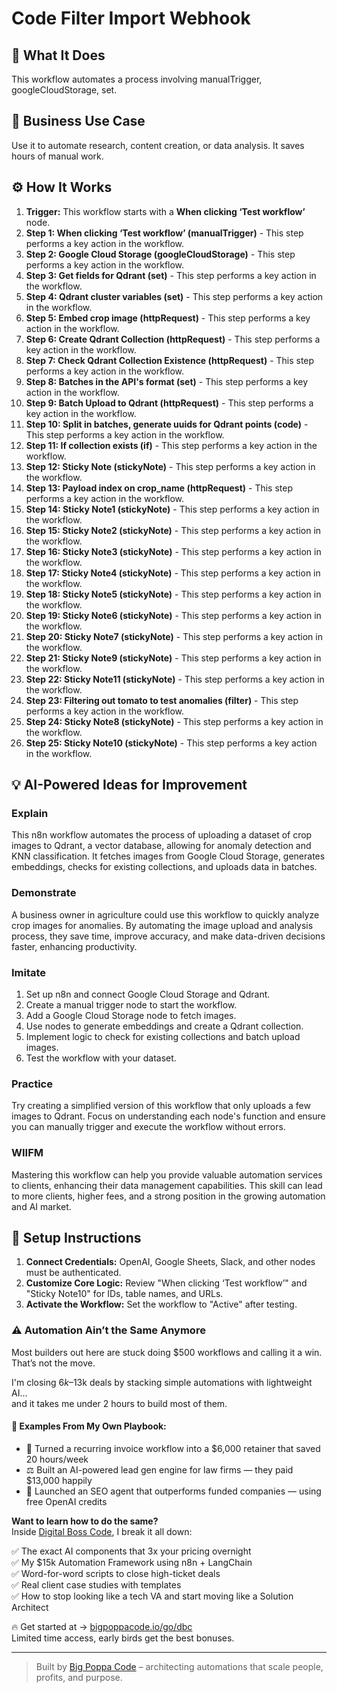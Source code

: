 # Code Filter Import Webhook

## 🚀 What It Does
This workflow automates a process involving manualTrigger, googleCloudStorage, set.

## 💼 Business Use Case
Use it to automate research, content creation, or data analysis. It saves hours of manual work.

## ⚙️ How It Works
1.  **Trigger:** This workflow starts with a **When clicking ‘Test workflow’** node.
2. **Step 1: When clicking ‘Test workflow’ (manualTrigger)** - This step performs a key action in the workflow.
3. **Step 2: Google Cloud Storage (googleCloudStorage)** - This step performs a key action in the workflow.
4. **Step 3: Get fields for Qdrant (set)** - This step performs a key action in the workflow.
5. **Step 4: Qdrant cluster variables (set)** - This step performs a key action in the workflow.
6. **Step 5: Embed crop image (httpRequest)** - This step performs a key action in the workflow.
7. **Step 6: Create Qdrant Collection (httpRequest)** - This step performs a key action in the workflow.
8. **Step 7: Check Qdrant Collection Existence (httpRequest)** - This step performs a key action in the workflow.
9. **Step 8: Batches in the API's format (set)** - This step performs a key action in the workflow.
10. **Step 9: Batch Upload to Qdrant (httpRequest)** - This step performs a key action in the workflow.
11. **Step 10: Split in batches, generate uuids for Qdrant points (code)** - This step performs a key action in the workflow.
12. **Step 11: If collection exists (if)** - This step performs a key action in the workflow.
13. **Step 12: Sticky Note (stickyNote)** - This step performs a key action in the workflow.
14. **Step 13: Payload index on crop_name (httpRequest)** - This step performs a key action in the workflow.
15. **Step 14: Sticky Note1 (stickyNote)** - This step performs a key action in the workflow.
16. **Step 15: Sticky Note2 (stickyNote)** - This step performs a key action in the workflow.
17. **Step 16: Sticky Note3 (stickyNote)** - This step performs a key action in the workflow.
18. **Step 17: Sticky Note4 (stickyNote)** - This step performs a key action in the workflow.
19. **Step 18: Sticky Note5 (stickyNote)** - This step performs a key action in the workflow.
20. **Step 19: Sticky Note6 (stickyNote)** - This step performs a key action in the workflow.
21. **Step 20: Sticky Note7 (stickyNote)** - This step performs a key action in the workflow.
22. **Step 21: Sticky Note9 (stickyNote)** - This step performs a key action in the workflow.
23. **Step 22: Sticky Note11 (stickyNote)** - This step performs a key action in the workflow.
24. **Step 23: Filtering out tomato to test anomalies (filter)** - This step performs a key action in the workflow.
25. **Step 24: Sticky Note8 (stickyNote)** - This step performs a key action in the workflow.
26. **Step 25: Sticky Note10 (stickyNote)** - This step performs a key action in the workflow.

## 💡 AI-Powered Ideas for Improvement
### Explain
This n8n workflow automates the process of uploading a dataset of crop images to Qdrant, a vector database, allowing for anomaly detection and KNN classification. It fetches images from Google Cloud Storage, generates embeddings, checks for existing collections, and uploads data in batches.

### Demonstrate
A business owner in agriculture could use this workflow to quickly analyze crop images for anomalies. By automating the image upload and analysis process, they save time, improve accuracy, and make data-driven decisions faster, enhancing productivity.

### Imitate
1. Set up n8n and connect Google Cloud Storage and Qdrant.
2. Create a manual trigger node to start the workflow.
3. Add a Google Cloud Storage node to fetch images.
4. Use nodes to generate embeddings and create a Qdrant collection.
5. Implement logic to check for existing collections and batch upload images.
6. Test the workflow with your dataset.

### Practice
Try creating a simplified version of this workflow that only uploads a few images to Qdrant. Focus on understanding each node's function and ensure you can manually trigger and execute the workflow without errors.

### WIIFM
Mastering this workflow can help you provide valuable automation services to clients, enhancing their data management capabilities. This skill can lead to more clients, higher fees, and a strong position in the growing automation and AI market.

## 🔧 Setup Instructions
1. **Connect Credentials:** OpenAI, Google Sheets, Slack, and other nodes must be authenticated.
2. **Customize Core Logic:** Review "When clicking ‘Test workflow’" and "Sticky Note10" for IDs, table names, and URLs.
3. **Activate the Workflow:** Set the workflow to "Active" after testing.

### ⚠️ Automation Ain’t the Same Anymore

Most builders out here are stuck doing $500 workflows and calling it a win.  
That’s not the move.  

I'm closing $6k–$13k deals by stacking simple automations with lightweight AI...  
and it takes me under 2 hours to build most of them.

#### 🧠 Examples From My Own Playbook:
- 🔁 Turned a recurring invoice workflow into a $6,000 retainer that saved 20 hours/week  
- ⚖️ Built an AI-powered lead gen engine for law firms — they paid $13,000 happily  
- 🚀 Launched an SEO agent that outperforms funded companies — using free OpenAI credits  

**Want to learn how to do the same?**  
Inside [Digital Boss Code](https://bigpoppacode.io/go/dbc), I break it all down:

✅ The exact AI components that 3x your pricing overnight  
✅ My $15k Automation Framework using n8n + LangChain  
✅ Word-for-word scripts to close high-ticket deals  
✅ Real client case studies with templates  
✅ How to stop looking like a tech VA and start moving like a Solution Architect  

🔥 Get started at → [bigpoppacode.io/go/dbc](https://bigpoppacode.io/go/dbc)  
Limited time access, early birds get the best bonuses.

---
> Built by [Big Poppa Code](https://bigpoppacode.io) – architecting automations that scale people, profits, and purpose.
